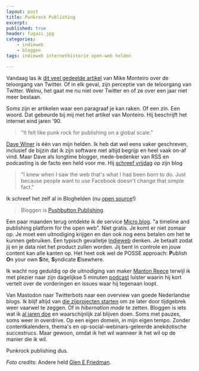 ```yaml
---
layout: post
title: Punkrock Publishing
excerpt: 
published: true
header: fugazi.jpg
categories: 
    - indieweb
    - bloggen
tags: indieweb internethistorie open-web helden

---
```

Vandaag las ik [dit veel gedeelde artikel][1] van Mike Monteiro over de teloorgang van Twitter. Of in elk geval, zijn perceptie van de teloorgang van Twitter. Welnu, het gaat me nu niet over Twitter en of ze over een jaar niet meer bestaan. 

Soms zijn er artikelen waar een paragraaf je kan raken. Of een zin. Een woord. Dat gebeurde bij mij met het artikel van Monteiro. Hij beschrijft het internet eind jaren '90.

> "It felt like punk rock for publishing on a global scale."

[Dave Winer][2] is één van mijn helden. Ik heb dat wel eens vaker geschreven, inclusief de bijzin dat ik zijn software niet altijd begrijp en heel vaak on-af vind. Maar Dave als longtime blogger, mede-bedenker van RSS en podcasting is de facto een held voor me. Hij [schreef vrijdag][3] op zijn blog 

> "I knew when I saw the web that's what I had been born to do. Just because people want to use Facebook doesn't change that simple fact."

Ik schreef het zelf al in Bloghelden (nu [open source][4]!)

> Bloggen is [Pushbutton Publishing][5].

Een paar maanden terug ontdekte ik de service [Micro.blog][6]. "a timeline and publishing platform for the open web". Niet gratis. Je komt er niet zomaar op. Je moet een uitnodiging krijgen en dan ook nog eens betalen om het te kunnen gebruiken. Een typisch gevalletje [Indieweb][7] denken. Je betaalt zodat jij en je data niet het product zullen worden. Jij bent in controle en jouw content kan alle kanten op. Het heet ook wel de POSSE approach: **P**ublish **O**n your own **S**ite, **S**yndicate **E**lsewhere.

Ik wacht nog geduldig op de uitnodiging van maker [Manton Reece][8] terwijl ik met plezier naar zijn dagelijkse 5 minuten [podcast][9] luister waarin hij kort vertelt over de vorderingen en issues waar hij tegenaan loopt.

Van Mastodon naar Twitterbots naar een overview van goede Nederlandse blogs. Ik blijf altijd van [die zijprojecten starten][10] om ze later door tijdgebrek weer vaarwel te zeggen. Of in _hibernation mode_ te zetten. Bloggen is iets wat ik [al jaren doe][11] en waarschijnlijk zal blijven doen. Soms met pauzes, soms weer in overdrive. Op een eigen domein, in mijn eigen tempo. Zonder contentkalenders, thema's en op-social-webinars-geleerde anekdotische succestrucs. Maar gewoon, omdat ik het wil wanneer ik het wil op de manier die ik wil. 

Punkrock publishing dus. 

*Foto credits*: Andere held [Glen E Friedman][12].




[1]:	https://medium.com/@monteiro/one-persons-history-of-twitter-from-beginning-to-end-5b41abed6c20?lipi=urn:li:page:d_flagship3_profile_view_base_recent_activity_details_all;0yeJBGsQQ7SiUZP4DuXARA==
[2]:	http://scripting.com
[3]:	http://scripting.com/2017/10/13.html#a120843
[4]:	https://github.com/frankmeeuwsen/Bloghelden
[5]:	https://raw.githubusercontent.com/frankmeeuwsen/bloghelden/master/01-Pushbutton-publishing.txt
[6]:	https://micro.blog/
[7]:	https://indieweb.org/
[8]:	http://www.manton.org/
[9]:	http://timetable.manton.org/
[10]:	/Projectjes-aan-de-zijlijn/
[11]:	/blogjaren
[12]:	http://burningflags.com/home/